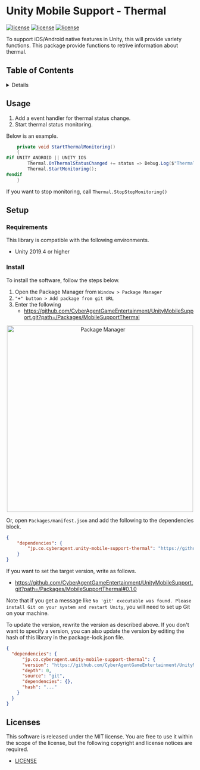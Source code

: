 # Unity Mobile Support - Thermal

[![license](https://img.shields.io/badge/license-MIT-green.svg)](LICENSE)
[![license](https://img.shields.io/badge/PR-welcome-green.svg)](https://github.com/CyberAgentGameEntertainment/UnityMobileSupport/pulls)
[![license](https://img.shields.io/badge/Unity-2019.4-green.svg)](#Requirements)

To support iOS/Android native features in Unity, this will provide variety functions.
This package provide functions to retrive information about thermal.

## Table of Contents

<details>
<summary>Details</summary>

- [Unity Mobile Support - Thermal](#unity-mobile-support---thermal)
  - [Table of Contents](#table-of-contents)
  - [Usage](#usage)
  - [Setup](#setup)
    - [Requirements](#requirements)
    - [Install](#install)
  - [Licenses](#licenses)

</details>

## Usage

1. Add a event handler for thermal status change.
2. Start thermal status monitoring.

Below is an example.

```C#
    private void StartThermalMonitoring()
    {
#if UNITY_ANDROID || UNITY_IOS
        Thermal.OnThermalStatusChanged += status => Debug.Log($"Thermal Status: {status}");
        Thermal.StartMonitoring();
#endif
    }
```

If you want to stop monitoring, call `Thermal.StopStopMonitoring()`

## Setup

### Requirements
This library is compatible with the following environments.

- Unity 2019.4 or higher

### Install

To install the software, follow the steps below.

1. Open the Package Manager from `Window > Package Manager`
2. `"+" button > Add package from git URL`
3. Enter the following
   * https://github.com/CyberAgentGameEntertainment/UnityMobileSupport.git?path=/Packages/MobileSupportThermal

<p align="center">
  <img width=500 src="https://user-images.githubusercontent.com/47441314/143533003-177a51fc-3d11-4784-b9d2-d343cc622841.png" alt="Package Manager">
</p>

Or, open `Packages/manifest.json` and add the following to the dependencies block.

```json
{
    "dependencies": {
        "jp.co.cyberagent.unity-mobile-support-thermal": "https://github.com/CyberAgentGameEntertainment/UnityMobileSupport.git?path=/Packages/MobileSupportThermal"
    }
}
```

If you want to set the target version, write as follows.

- https://github.com/CyberAgentGameEntertainment/UnityMobileSupport.git?path=/Packages/MobileSupportThermal#0.1.0

Note that if you get a message like `No 'git' executable was found. Please install Git on your system and restart Unity`, you will need to set up Git on your machine.

To update the version, rewrite the version as described above.
If you don't want to specify a version, you can also update the version by editing the hash of this library in the package-lock.json file.

```json
{
  "dependencies": {
      "jp.co.cyberagent.unity-mobile-support-thermal": {
      "version": "https://github.com/CyberAgentGameEntertainment/UnityMobileSupport.git?path=/Packages/MobileSupportThermal",
      "depth": 0,
      "source": "git",
      "dependencies": {},
      "hash": "..."
    }
  }
}
```

## Licenses
This software is released under the MIT license.
You are free to use it within the scope of the license, but the following copyright and license notices are required.

* [LICENSE](LICENSE)

